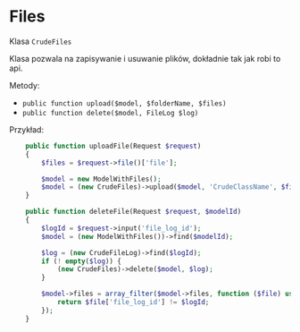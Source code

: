 Files
===

Klasa `CrudeFiles`

Klasa pozwala na zapisywanie i usuwanie plików, dokładnie tak jak robi to api.

Metody:

- `public function upload($model, $folderName, $files)`
- `public function delete($model, FileLog $log)`

Przykład:
```php
    public function uploadFile(Request $request)
    {
        $files = $request->file()['file'];

        $model = new ModelWithFiles();
        $model = (new CrudeFiles)->upload($model, 'CrudeClassName', $files);
    }

    public function deleteFile(Request $request, $modelId)
    {
        $logId = $request->input('file_log_id');
        $model = (new ModelWithFiles())->find($modelId);

        $log = (new CrudeFileLog)->find($logId);
        if (! empty($log)) {
            (new CrudeFiles)->delete($model, $log);
        }

        $model->files = array_filter($model->files, function ($file) use ($logId) {
            return $file['file_log_id'] != $logId;
        });
    }
```
